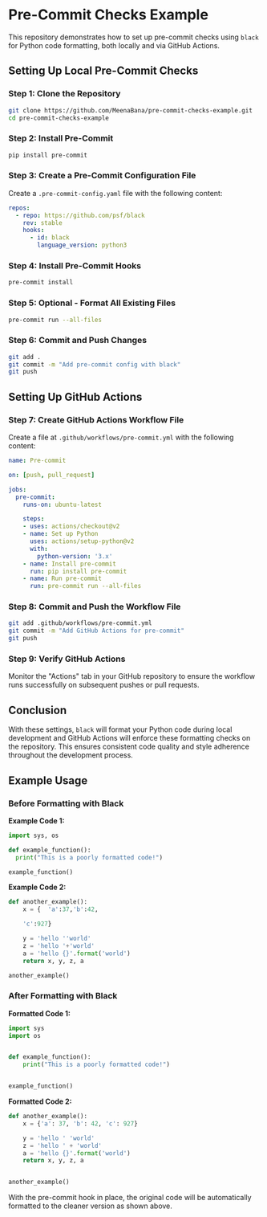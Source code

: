 
# Pre-Commit Checks Example

This repository demonstrates how to set up pre-commit checks using `black` for Python code formatting, both locally and via GitHub Actions.

## Setting Up Local Pre-Commit Checks

### Step 1: Clone the Repository
```bash
git clone https://github.com/MeenaBana/pre-commit-checks-example.git
cd pre-commit-checks-example
```

### Step 2: Install Pre-Commit
```bash
pip install pre-commit
```

### Step 3: Create a Pre-Commit Configuration File
Create a `.pre-commit-config.yaml` file with the following content:
```yaml
repos:
  - repo: https://github.com/psf/black
    rev: stable
    hooks:
      - id: black
        language_version: python3
```

### Step 4: Install Pre-Commit Hooks
```bash
pre-commit install
```

### Step 5: Optional - Format All Existing Files
```bash
pre-commit run --all-files
```

### Step 6: Commit and Push Changes
```bash
git add .
git commit -m "Add pre-commit config with black"
git push
```

## Setting Up GitHub Actions

### Step 7: Create GitHub Actions Workflow File
Create a file at `.github/workflows/pre-commit.yml` with the following content:
```yaml
name: Pre-commit

on: [push, pull_request]

jobs:
  pre-commit:
    runs-on: ubuntu-latest

    steps:
    - uses: actions/checkout@v2
    - name: Set up Python
      uses: actions/setup-python@v2
      with:
        python-version: '3.x'
    - name: Install pre-commit
      run: pip install pre-commit
    - name: Run pre-commit
      run: pre-commit run --all-files
```

### Step 8: Commit and Push the Workflow File
```bash
git add .github/workflows/pre-commit.yml
git commit -m "Add GitHub Actions for pre-commit"
git push
```

### Step 9: Verify GitHub Actions
Monitor the "Actions" tab in your GitHub repository to ensure the workflow runs successfully on subsequent pushes or pull requests.

## Conclusion
With these settings, `black` will format your Python code during local development and GitHub Actions will enforce these formatting checks on the repository. This ensures consistent code quality and style adherence throughout the development process.


## Example Usage

### Before Formatting with Black

**Example Code 1:**
```python
import sys, os

def example_function():
  print("This is a poorly formatted code!")

example_function()
```

**Example Code 2:**
```python
def another_example():
    x = {  'a':37,'b':42,

    'c':927}

    y = 'hello ''world'
    z = 'hello '+'world'
    a = 'hello {}'.format('world')
    return x, y, z, a

another_example()
```

### After Formatting with Black

**Formatted Code 1:**
```python
import sys
import os


def example_function():
    print("This is a poorly formatted code!")


example_function()
```

**Formatted Code 2:**
```python
def another_example():
    x = {'a': 37, 'b': 42, 'c': 927}

    y = 'hello ' 'world'
    z = 'hello ' + 'world'
    a = 'hello {}'.format('world')
    return x, y, z, a


another_example()
```

With the pre-commit hook in place, the original code will be automatically formatted to the cleaner version as shown above.

